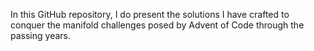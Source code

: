 In this GitHub repository, I do present the solutions I have crafted to conquer the manifold challenges posed by Advent of Code through the passing years.

